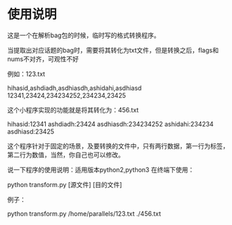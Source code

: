 # 使用说明
这是一个在解析bag包的时候，临时写的格式转换程序。

当提取出对应话题的bag时，需要将其转化为txt文件，但是转换之后，flags和nums不对齐，可观性不好

例如：123.txt

hihasid,ashdiadh,asdhiasdh,ashidahi,asdhiasd
12341,23424,234234252,234234,23425

这个小程序实现的功能就是将其转化为：456.txt

hihasid:12341
ashdiadh:23424
asdhiasdh:234234252
ashidahi:234234
asdhiasd:23425

这个程序针对于固定的场景，及要转换的文件中，只有两行数据，第一行为标签，第二行为数值，当然，你自己也可以修改。

说一下程序的使用说明：适用版本python2,python3
在终端下使用：

python transform.py [源文件] [目的文件]

例子：

python transform.py /home/parallels/123.txt ./456.txt
